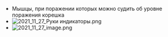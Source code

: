 - Мышцы, при поражении которых можно судить об уровне поражения корешка
- ![2021_11_27_Руки индикаторы.png](https://cdn.logseq.com/%2F90d07cd0-0c20-405f-b80f-bbc874a0823a80fc3909-fe95-41d8-adc3-39b289aa43402021_11_27_%D0%A0%D1%83%D0%BA%D0%B8%20%D0%B8%D0%BD%D0%B4%D0%B8%D0%BA%D0%B0%D1%82%D0%BE%D1%80%D1%8B.png?Expires=4791624046&Signature=ncDQqa1gTlSiTBkmBi8kT8SuFpB65kNbPi0uLEY43ZttWvwa5SqJ6c~NTB47FvdPLuLmsGp0CiH64j7Z2ojdCCaH4TqUlkqI4pubjU~TZIbUbtAOo71RNGAkwL05mYEfWXCX58a5HNRKZjG94kv6cZAOGDiFad7K74AUzy771gvNkMRVdLfaR0UG7uPRXXIp7MkPV-CqCtpg4PGiSQB0R-PMrR9LsDryPV4Uh3IdVcBlQYBASwzbgD8i6zWC1nenj9PKk8NJDOYuiINYGcI6RXfvoOfTXioCv0By0M~44dPyGSbfBj6aLpIBYHvFkyICcMAzywCCE0~ugAPnH7BUNQ__&Key-Pair-Id=APKAJE5CCD6X7MP6PTEA)
- ![2021_11_27_image.png](https://cdn.logseq.com/%2F90d07cd0-0c20-405f-b80f-bbc874a0823a7c0d0934-1751-492e-84a8-fdf14ca6aa102021_11_27_image.png?Expires=4791624258&Signature=GNnDKBJuT4j9vfQuOr7kGOKD-wgy5Xym3g4Yf2Oh7HR~l51GQwipyGfCdS7FCenA6L1GhkSFAqkvvttWKi-gvFfL68D94iICSiN6JrNgsPuJnep2gffxOI~k81MZokMXeuycZIUGV7785ISUNOU3gi3ROZRdagHW5eXxXYutYbUXKddppCo7cpuDD7R8zwyWoig6oAcDgdoJt3IBJoa16S722Hu1Zl20f-oL2zaIiJT-DOQMISooMT1Cb7lnKDfsYWfi0pq3f3ERAfGGXN6RuPobhBlvp8KuiJlls8CSPrMAYUbpKksfuNXdRY~mQkq8U31yXegsdGjHVvHdhxUWQg__&Key-Pair-Id=APKAJE5CCD6X7MP6PTEA)